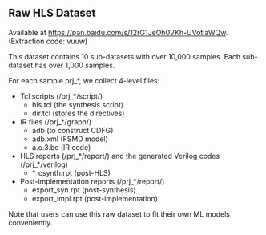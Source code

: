 ## Raw HLS Dataset
Available at https://pan.baidu.com/s/12rG1JeOh0VKh-UVotlaWQw. (Extraction code: vuuw)

This dataset contains 10 sub-datasets with over 10,000 samples. 
Each sub-dataset has over 1,000 samples.

For each sample prj_*, we collect 4-level files:
- Tcl scripts (/prj_*/script/)
    - hls.tcl (the synthesis script)
    - dir.tcl (stores the directives)
- IR files (/prj_*/graph/)
    - adb (to construct CDFG)
    - adb.xml (FSMD model)
    - a.o.3.bc (IR code)
- HLS reports (/prj_\*/report/) and the generated Verilog codes (/prj_\*/verilog)
    - *_csynth.rpt (post-HLS)
- Post-implementation reports (/prj_*/report/)
    - export_syn.rpt (post-synthesis)
    - export_impl.rpt (post-implementation)

Note that users can use this raw dataset to fit their own ML models conveniently.
